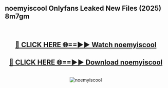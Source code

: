 <h2>noemyiscool Onlyfans Leaked New Files (2025) 8m7gm</h2>
<br>
<div align="center">
<h2><a href="https://mediafiles.top/noemyiscool&ref=git" rel="nofollow">🔴 CLICK HERE 🌐==►► Watch noemyiscool</a></h2>
<h2><a href="https://mediafiles.top/noemyiscool&ref=git" rel="nofollow">🔴 CLICK HERE 🌐==►► Download noemyiscool</a></h2>
<br>
<a href="https://mediafiles.top/noemyiscool&ref=git" rel="nofollow" data-target="animated-image.originalLink"><img src="https://i.ibb.co.com/xMMVF88/686577567.gif" alt="noemyiscool" style="max-width: 100%; display: inline-block;" data-target="animated-image.originalImage"></a>
</div>
<br>
<br>